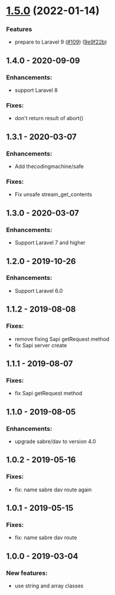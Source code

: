 # [1.5.0](https://github.com/monicahq/laravel-sabre/compare/1.4.1...1.5.0) (2022-01-14)


### Features

* prepare to Laravel 9 ([#109](https://github.com/monicahq/laravel-sabre/issues/109)) ([9e9f22b](https://github.com/monicahq/laravel-sabre/commit/9e9f22bdeb0fccb585aa0f5c1cc92b85d23eacb0))

## 1.4.0 - 2020-09-09
 ### Enhancements:
  * support Laravel 8

 ### Fixes:
  * don't return result of abort()


## 1.3.1 - 2020-03-07
 ### Enhancements:
  * Add thecodingmachine/safe

 ### Fixes:
  * Fix unsafe stream_get_contents

## 1.3.0 - 2020-03-07
 ### Enhancements:
  * Support Laravel 7 and higher

## 1.2.0 - 2019-10-26
 ### Enhancements:
  * Support Laravel 6.0

## 1.1.2 - 2019-08-08
 ### Fixes:
  * remove fixing Sapi getRequest method
  * fix Sapi server create

## 1.1.1 - 2019-08-07
 ### Fixes:
  * fix Sapi getRequest method

## 1.1.0 - 2019-08-05
 ### Enhancements:
  * upgrade sabre/dav to version 4.0

## 1.0.2 - 2019-05-16
 ### Fixes:
  * fix: name sabre dav route again

## 1.0.1 - 2019-05-15
 ### Fixes:
  * fix: name sabre dav route

## 1.0.0 - 2019-03-04
 ### New features:
  * use string and array classes

